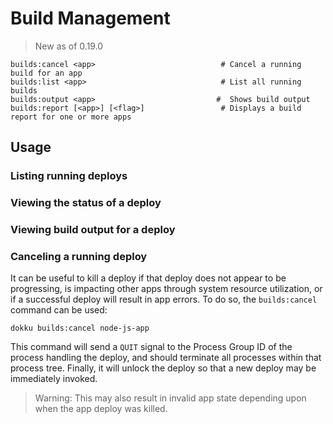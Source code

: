 # Build Management

> New as of 0.19.0

```
builds:cancel <app>                            # Cancel a running build for an app
builds:list <app>                              # List all running builds
builds:output <app>                           #  Shows build output
builds:report [<app>] [<flag>]                 # Displays a build report for one or more apps
```

## Usage

### Listing running deploys

### Viewing the status of a deploy

### Viewing build output for a deploy

### Canceling a running deploy

It can be useful to kill a deploy if that deploy does not appear to be progressing, is impacting other apps through system resource utilization, or if a successful deploy will result in app errors. To do so, the `builds:cancel` command can be used:

```shell
dokku builds:cancel node-js-app
```

This command will send a `QUIT` signal to the Process Group ID of the process handling the deploy, and should terminate all processes within that process tree. Finally, it will unlock the deploy so that a new deploy may be immediately invoked.

> Warning: This may also result in invalid app state depending upon when the app deploy was killed.
